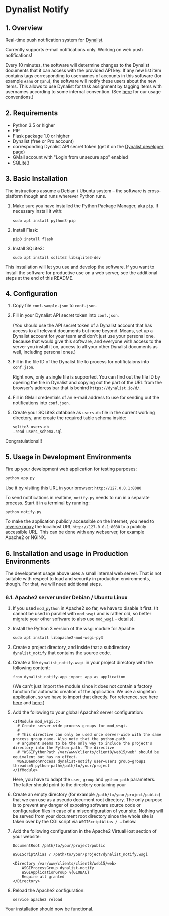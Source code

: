 # Dynalist Notify

## 1. Overview

Real-time push notification system for [Dynalist](https://dynalist.io).

Currently supports e-mail notifications only. Working on web push notifications!

Every 10 minutes, the software will determine changes to the Dynalist documents that it can access with the provided API key. If any new list item contains tags corresponding to usernames of accounts in this software (for example `#anu` or `@anu`), the software will notify these users about the new items. This allows to use Dynalist for task assignment by tagging items with usernames according to some internal convention. (See [here](https://edgeryders.eu/t/7618) for our usage conventions.)


## 2. Requirements

* Python 3.5 or higher
* PIP
* Flask package 1.0 or higher
* Dynalist (free or Pro account) 
* corresponding Dynalist API secret token (get it on the [Dynalist developer page](https://dynalist.io/developer))
* GMail account with "Login from unsecure app" enabled
* SQLite3


## 3. Basic Installation

The instructions assume a Debian / Ubuntu system – the software is cross-platform though and runs wherever Python runs.

1. Make sure you have installed the Python Package Manager, aka `pip`. If necessary install it with:

       sudo apt install python3-pip
    
2. Install Flask:

       pip3 install flask
    
3. Install SQLite3:

       sudo apt install sqlite3 libsqlite3-dev


This installation will let you use and develop the software. If you want to install the software for productive use on a web server, see the additional steps at the end of this README.


## 4. Configuration

1. Copy file `conf.sample.json` to `conf.json`.

2. Fill in your Dynalist API secret token into `conf.json`.

    (You should use the API secret token of a Dynalist account that has access to all relevant documents but none beyond. Means, set up a Dynalist account for your team and don't just use your personal one, because that would give this software, and everyone with access to the server you install it on, access to all your other Dynalist documents as well, including personal ones.)
      
3. Fill in the file ID of the Dynalist file to process for notifictaions into `conf.json`.

    Right now, only a single file is supported. You can find out the file ID by opening the file in Dynalist and copying out the part of the URL from the browser's address bar that is behind `https://dynalist.io/d/`.

4. Fill in GMail credentials of an e-mail address to use for sending out the notifications into `conf.json`.

5. Create your SQLite3 database as `users.db` file in the current working directory, and create the required table schema inside:

       sqlite3 users.db
       .read users_schema.sql

Congratulations!!!


## 5. Usage in Development Environments

Fire up your development web application for testing purposes:

    python app.py

Use it by visiting this URL in your browser: `http://127.0.0.1:8080`

To send notifications in realtime, `notify.py` needs to run in a separate process. Start it in a terminal by running:

    python notify.py

To make the application publicly accessible on the Internet, you need to [reverse proxy](https://en.wikipedia.org/wiki/Reverse_proxy) the localhost URL `http://127.0.0.1:8080` to a publicly accessible URL. This can be done with any webserver, for example Apache2 or NGINX.


## 6. Installation and usage in Production Environments

The development usage above uses a small internal web server. That is not suitable with respect to load and security in production environments, though. For that, we will need additional steps. 


### 6.1. Apache2 server under Debian / Ubuntu Linux

1. If you used `mod_python` in Apache2 so far, we have to disable it first. (It cannot be used in parallel with `mod_wsgi` and is rather old, so better migrate your other software to also use `mod_wsgi` – [details](https://stackoverflow.com/a/7882151)).

2. Install the Python 3 version of the wsgi module for Apache:

       sudo apt install libapache2-mod-wsgi-py3
       
3. Create a project directory, and inside that a subdirectory `dynalist_notify` that contains the source code.

4. Create a file `dynalist_notify.wsgi` in your project directory with the following content:

       from dynalist_notify.app import app as application
       
    (We can't just import the module since it does not contain a factory function for automatic creation of the 
    application. We use a singleton application, so we have to import that directly. For reference, see here
    [here](http://flask.pocoo.org/docs/1.0/deploying/mod_wsgi/#creating-a-wsgi-file) and 
    [here](https://stackoverflow.com/a/21948893).)
       
5. Add the following to your global Apache2 server configuration:

       <IfModule mod_wsgi.c>
         # Create server-wide process groups for mod_wsgi.
         #
         # This directive can only be used once server-wide with the same process group name. Also note that the python-path 
         # argument seems to be the only way to include the project's directory into the Python path. The directive 
         # "WSGIPythonPath /var/www/clients/client8/web15/web" should be equivalent but has no effect.
         WSGIDaemonProcess dynalist-notify user=user1 group=group1 threads=5 python-path=/path/to/your/project
       </IfModule>
       
    Here, you have to adapt the `user`, `group` and `python-path` parameters. The latter should point to the directory containing your 

6. Create an empty directory (for example `/path/to/your/project/public`) that we can use as a pseudo document 
root directory. The only purpose is to prevent any danger of exposing software source code or configuration files in case 
of a misconfiguration of your site. Nothing will be served from your document root directory since the whole site is taken over by the CGI script via `WSGIScriptAlias / …` below.

7. Add the following configuration in the Apache2 VirtualHost section of your website:

       DocumentRoot /path/to/your/project/public

       WSGIScriptAlias / /path/to/your/project/dynalist_notify.wsgi

       <Directory /var/www/clients/client8/web15/web>
           WSGIProcessGroup dynalist-notify
           WSGIApplicationGroup %{GLOBAL}
           Require all granted
       </Directory>
       
7. Reload the Apache2 configuration:

       service apache2 reload
       
Your installation should now be functional.
